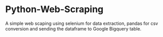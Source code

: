 # Python-Web-Scraping
A simple web scaping using selenium for data extraction, pandas for csv conversion and sending the dataframe to Google Bigquery table.

